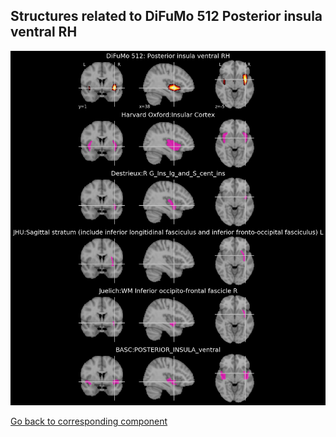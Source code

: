 


## Structures related to DiFuMo 512 Posterior insula ventral RH

![510](510.jpg "Structures related to DiFuMo 512 Posterior insula ventral RH")

[Go back to corresponding component](https://parietal-inria.github.io/DiFuMo/512/html/510.html)